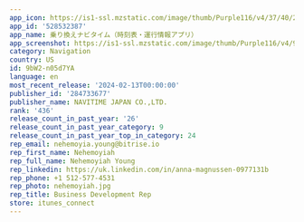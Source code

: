 ```yaml
---
app_icon: https://is1-ssl.mzstatic.com/image/thumb/Purple116/v4/37/40/27/374027ea-7031-d8ea-4582-0de038a7279b/AppIcon-1x_U007emarketing-0-10-0-85-220-0.png/1024x1024bb.png
app_id: '528532387'
app_name: 乗り換えナビタイム（時刻表・運行情報アプリ）
app_screenshot: https://is1-ssl.mzstatic.com/image/thumb/Purple116/v4/90/43/b7/9043b7e7-dae4-55e2-55a8-ae2a44f4f892/2fda096f-6da3-465a-b6ec-7e34ac4cc2b5_iOSNorikae_Top.png/2688x1242bb.png
category: Navigation
country: US
id: 9bW2-n05d7YA
language: en
most_recent_release: '2024-02-13T00:00:00'
publisher_id: '284733677'
publisher_name: NAVITIME JAPAN CO.,LTD.
rank: '436'
release_count_in_past_year: '26'
release_count_in_past_year_category: 9
release_count_in_past_year_top_in_category: 24
rep_email: nehemoyia.young@bitrise.io
rep_first_name: Nehemoyiah
rep_full_name: Nehemoyiah Young
rep_linkedin: https://uk.linkedin.com/in/anna-magnussen-0977131b
rep_phone: +1 512-577-4531
rep_photo: nehemoyiah.jpg
rep_title: Business Development Rep
store: itunes_connect
---
```

